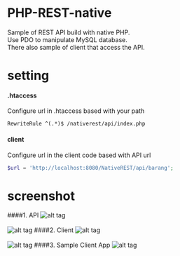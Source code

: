 # PHP-REST-native
Sample of REST API build with native PHP. <br/>
Use PDO to manipulate MySQL database.<br/>
There also sample of client that access the API.


# setting
#### .htaccess
Configure url in .htaccess based with your path
```
RewriteRule ^(.*)$ /nativerest/api/index.php
```
#### client
Configure url in the client code based with API url
```php
$url = 'http://localhost:8080/NativeREST/api/barang';
```

# screenshot 
####1. API
![alt tag](https://raw.githubusercontent.com/marselsampe/PHP-RESTful-native/master/screenshot1_apiGet.png)
<br/><br/>
![alt tag](https://raw.githubusercontent.com/marselsampe/PHP-RESTful-native/master/screenshot2_apiGetDetail.png)
####2. Client
![alt tag](https://raw.githubusercontent.com/marselsampe/PHP-RESTful-native/master/screenshot3_clientGet.png)
<br/><br/>
![alt tag](https://raw.githubusercontent.com/marselsampe/PHP-RESTful-native/master/screenshot3_clientPost.png)
####3. Sample Client App
![alt tag](https://raw.githubusercontent.com/marselsampe/PHP-RESTful-native/master/screenshot4_clientApp.PNG)
